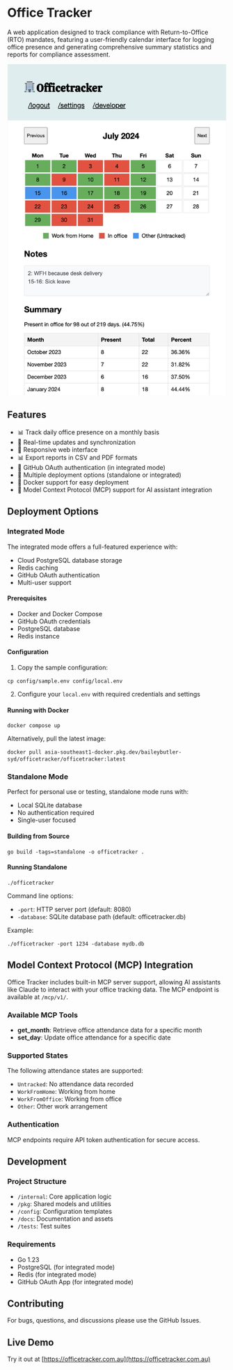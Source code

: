 # Office Tracker
A web application designed to track compliance with Return-to-Office (RTO) mandates, featuring a user-friendly calendar interface for logging office presence and generating comprehensive summary statistics and reports for compliance assessment.

![Screenshot of web app](docs/assets/screenshot-v1.png)

## Features

- 📊 Track daily office presence on a monthly basis
- 🔄 Real-time updates and synchronization
- 📱 Responsive web interface
- 📊 Export reports in CSV and PDF formats
- 🔐 GitHub OAuth authentication (in integrated mode)
- 🚀 Multiple deployment options (standalone or integrated)
- 🐳 Docker support for easy deployment
- 🤖 Model Context Protocol (MCP) support for AI assistant integration

## Deployment Options

### Integrated Mode

The integrated mode offers a full-featured experience with:
- Cloud PostgreSQL database storage
- Redis caching
- GitHub OAuth authentication
- Multi-user support

#### Prerequisites
- Docker and Docker Compose
- GitHub OAuth credentials
- PostgreSQL database
- Redis instance

#### Configuration

1. Copy the sample configuration:
```shell
cp config/sample.env config/local.env
```

2. Configure your `local.env` with required credentials and settings

#### Running with Docker

```shell
docker compose up
```

Alternatively, pull the latest image:
```shell
docker pull asia-southeast1-docker.pkg.dev/baileybutler-syd/officetracker/officetracker:latest
```

### Standalone Mode

Perfect for personal use or testing, standalone mode runs with:
- Local SQLite database
- No authentication required
- Single-user focused

#### Building from Source

```shell
go build -tags=standalone -o officetracker .
```

#### Running Standalone

```shell
./officetracker
```

Command line options:
- `-port`: HTTP server port (default: 8080)
- `-database`: SQLite database path (default: officetracker.db)

Example:
```shell
./officetracker -port 1234 -database mydb.db
```

## Model Context Protocol (MCP) Integration

Office Tracker includes built-in MCP server support, allowing AI assistants like Claude to interact with your office tracking data. The MCP endpoint is available at `/mcp/v1/`.

### Available MCP Tools

- **get_month**: Retrieve office attendance data for a specific month
- **set_day**: Update office attendance for a specific date

### Supported States

The following attendance states are supported:
- `Untracked`: No attendance data recorded
- `WorkFromHome`: Working from home
- `WorkFromOffice`: Working from office
- `Other`: Other work arrangement

### Authentication

MCP endpoints require API token authentication for secure access.

## Development

### Project Structure
- `/internal`: Core application logic
- `/pkg`: Shared models and utilities
- `/config`: Configuration templates
- `/docs`: Documentation and assets
- `/tests`: Test suites

### Requirements
- Go 1.23
- PostgreSQL (for integrated mode)
- Redis (for integrated mode)
- GitHub OAuth App (for integrated mode)

## Contributing

For bugs, questions, and discussions please use the GitHub Issues.

## Live Demo

Try it out at [https://officetracker.com.au](https://officetracker.com.au)
